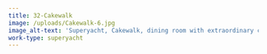 ```yaml
---
title: 32-Cakewalk
image: /uploads/Cakewalk-6.jpg
image_alt-text: 'Superyacht, Cakewalk, dining room with extraordinary custom woodwork and joinery design'
work-type: superyacht
---
```

